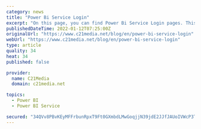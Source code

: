 ```yaml
---
category: news
title: "Power Bi Service Login"
excerpt: "On this page, you can find Power Bi Service Login pages. This list is build manually with all the relevant results available on the web. You can click on any of the link and it will take you directly to the page you're looking for. You can also use the ..."
publishedDateTime: 2022-01-12T07:25:00Z
originalUrl: "https://www.c21media.net/blog/en/power-bi-service-login"
webUrl: "https://www.c21media.net/blog/en/power-bi-service-login"
type: article
quality: 34
heat: 34
published: false

provider:
  name: C21Media
  domain: c21media.net

topics:
  - Power BI
  - Power BI Service

secured: "34QVv8PBvKEyMFFrbunRpxT9Ft0GXmbdLMwGoqjjN39jdE2JJfJAUoIVWcP3TiktpJvKhT2lre80sFbqhdlkLM6+Komfh6QXNADXEXW7GB/uQwUxqGZ6cOUZa9xGKrUkxqWP3+XFQqLmCHy1SWOpLGoz7yViXoEUqlmT5T5Xdikv8ydGo4AvruQKR1dlhq1RQaBl4Y6l2mvdNvUO1fWiPgOiy6QbOf07SIPKxCRGi9cX4oMsHEkOoLEsFkVWNqeDIzJnRKjP7SFZSOERHtjwyIU1PdOlsAyTCUZvpoDkd8hHgMq2zcQoJP+MZlzOJJoFncjgeRHEynItiy5NRE7bUwfRg8/3sOxZxWYP4Cm5cSc=;OHnxiwKfaeyoGYku7SeZog=="
---
```


